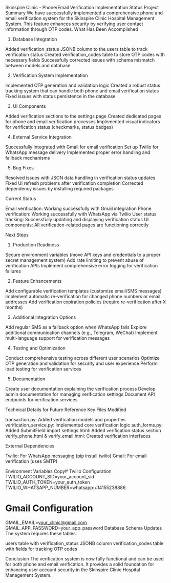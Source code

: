 Skinspire Clinic - Phone/Email Verification Implementation Status
Project Summary
We have successfully implemented a comprehensive phone and email verification system for the Skinspire Clinic Hospital Management System. This feature enhances security by verifying user contact information through OTP codes.
What Has Been Accomplished
1. Database Integration

Added verification_status JSONB column to the users table to track verification status
Created verification_codes table to store OTP codes with necessary fields
Successfully corrected issues with schema mismatch between models and database

2. Verification System Implementation

Implemented OTP generation and validation logic
Created a robust status tracking system that can handle both phone and email verification states
Fixed issues with status persistence in the database

3. UI Components

Added verification sections to the settings page
Created dedicated pages for phone and email verification processes
Implemented visual indicators for verification status (checkmarks, status badges)

4. External Service Integration

Successfully integrated with Gmail for email verification
Set up Twilio for WhatsApp message delivery
Implemented proper error handling and fallback mechanisms

5. Bug Fixes

Resolved issues with JSON data handling in verification status updates
Fixed UI refresh problems after verification completion
Corrected dependency issues by installing required packages

Current Status

Email verification: Working successfully with Gmail integration
Phone verification: Working successfully with WhatsApp via Twilio
User status tracking: Successfully updating and displaying verification status
UI components: All verification-related pages are functioning correctly

Next Steps
1. Production Readiness

Secure environment variables (move API keys and credentials to a proper secret management system)
Add rate limiting to prevent abuse of verification APIs
Implement comprehensive error logging for verification failures

2. Feature Enhancements

Add configurable verification templates (customize email/SMS messages)
Implement automatic re-verification for changed phone numbers or email addresses
Add verification expiration policies (require re-verification after X months)

3. Additional Integration Options

Add regular SMS as a fallback option when WhatsApp fails
Explore additional communication channels (e.g., Telegram, WeChat)
Implement multi-language support for verification messages

4. Testing and Optimization

Conduct comprehensive testing across different user scenarios
Optimize OTP generation and validation for security and user experience
Perform load testing for verification services

5. Documentation

Create user documentation explaining the verification process
Develop admin documentation for managing verification settings
Document API endpoints for verification services

Technical Details for Future Reference
Key Files Modified

transaction.py: Added verification models and properties
verification_service.py: Implemented core verification logic
auth_forms.py: Added SubmitField import
settings.html: Added verification status section
verify_phone.html & verify_email.html: Created verification interfaces

External Dependencies

Twilio: For WhatsApp messaging (pip install twilio)
Gmail: For email verification (uses SMTP)

Environment Variables
Copy# Twilio Configuration
TWILIO_ACCOUNT_SID=your_account_sid
TWILIO_AUTH_TOKEN=your_auth_token
TWILIO_WHATSAPP_NUMBER=whatsapp:+14155238886

# Gmail Configuration
GMAIL_EMAIL=your_clinic@gmail.com
GMAIL_APP_PASSWORD=your_app_password
Database Schema Updates
The system requires these tables:

users table with verification_status JSONB column
verification_codes table with fields for tracking OTP codes

Conclusion
The verification system is now fully functional and can be used for both phone and email verification. It provides a solid foundation for enhancing user account security in the Skinspire Clinic Hospital Management System.